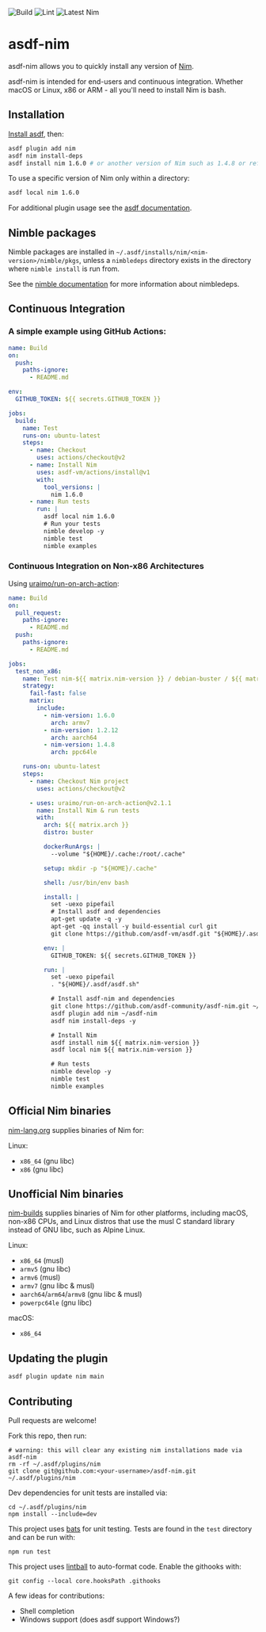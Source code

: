 ![Build](https://github.com/asdf-community/asdf-nim/workflows/Build/badge.svg) ![Lint](https://github.com/asdf-community/asdf-nim/workflows/Lint/badge.svg) ![Latest Nim](https://github.com/asdf-community/asdf-nim/workflows/Latest%20Nim/badge.svg)

# asdf-nim

asdf-nim allows you to quickly install any version of [Nim](https://nim-lang.org).

asdf-nim is intended for end-users and continuous integration. Whether macOS or Linux, x86 or ARM - all you'll need to install Nim is bash.

## Installation

[Install asdf](https://asdf-vm.com/guide/getting-started.html), then:

```sh
asdf plugin add nim
asdf nim install-deps
asdf install nim 1.6.0 # or another version of Nim such as 1.4.8 or ref:HEAD
```

To use a specific version of Nim only within a directory:

```sh
asdf local nim 1.6.0
```

For additional plugin usage see the [asdf documentation](https://asdf-vm.com/#/core-manage-asdf).

## Nimble packages

Nimble packages are installed in `~/.asdf/installs/nim/<nim-version>/nimble/pkgs`, unless a `nimbledeps` directory exists in the directory where `nimble install` is run from.

See the [nimble documentation](https://github.com/nim-lang/nimble#nimbles-folder-structure-and-packages) for more information about nimbledeps.

## Continuous Integration

### A simple example using GitHub Actions:

```yaml
name: Build
on:
  push:
    paths-ignore:
      - README.md

env:
  GITHUB_TOKEN: ${{ secrets.GITHUB_TOKEN }}

jobs:
  build:
    name: Test
    runs-on: ubuntu-latest
    steps:
      - name: Checkout
        uses: actions/checkout@v2
      - name: Install Nim
        uses: asdf-vm/actions/install@v1
        with:
          tool_versions: |
            nim 1.6.0
      - name: Run tests
        run: |
          asdf local nim 1.6.0
          # Run your tests
          nimble develop -y
          nimble test
          nimble examples
```

### Continuous Integration on Non-x86 Architectures

Using [uraimo/run-on-arch-action](https://github.com/uraimo/run-on-arch-action):

```yaml
name: Build
on:
  pull_request:
    paths-ignore:
      - README.md
  push:
    paths-ignore:
      - README.md

jobs:
  test_non_x86:
    name: Test nim-${{ matrix.nim-version }} / debian-buster / ${{ matrix.arch }}
    strategy:
      fail-fast: false
      matrix:
        include:
          - nim-version: 1.6.0
            arch: armv7
          - nim-version: 1.2.12
            arch: aarch64
          - nim-version: 1.4.8
            arch: ppc64le

    runs-on: ubuntu-latest
    steps:
      - name: Checkout Nim project
        uses: actions/checkout@v2

      - uses: uraimo/run-on-arch-action@v2.1.1
        name: Install Nim & run tests
        with:
          arch: ${{ matrix.arch }}
          distro: buster

          dockerRunArgs: |
            --volume "${HOME}/.cache:/root/.cache"

          setup: mkdir -p "${HOME}/.cache"

          shell: /usr/bin/env bash

          install: |
            set -uexo pipefail
            # Install asdf and dependencies
            apt-get update -q -y
            apt-get -qq install -y build-essential curl git
            git clone https://github.com/asdf-vm/asdf.git "${HOME}/.asdf" --branch v0.8.0

          env: |
            GITHUB_TOKEN: ${{ secrets.GITHUB_TOKEN }}

          run: |
            set -uexo pipefail
            . "${HOME}/.asdf/asdf.sh"

            # Install asdf-nim and dependencies
            git clone https://github.com/asdf-community/asdf-nim.git ~/asdf-nim --branch main --depth 1
            asdf plugin add nim ~/asdf-nim
            asdf nim install-deps -y

            # Install Nim
            asdf install nim ${{ matrix.nim-version }}
            asdf local nim ${{ matrix.nim-version }}

            # Run tests
            nimble develop -y
            nimble test
            nimble examples
```

## Official Nim binaries

[nim-lang.org](https://nim-lang.org/install.html) supplies binaries of Nim for:

Linux:

- `x86_64` (gnu libc)
- `x86` (gnu libc)

## Unofficial Nim binaries

[nim-builds](https://github.com/elijahr/nim-builds) supplies binaries of Nim for other platforms, including macOS, non-x86 CPUs, and Linux distros that use the musl C standard library instead of GNU libc, such as Alpine Linux.

Linux:

- `x86_64` (musl)
- `armv5` (gnu libc)
- `armv6` (musl)
- `armv7` (gnu libc & musl)
- `aarch64`/`arm64`/`armv8` (gnu libc & musl)
- `powerpc64le` (gnu libc)

macOS:

- `x86_64`

## Updating the plugin

```sh
asdf plugin update nim main
```

## Contributing

Pull requests are welcome!

Fork this repo, then run:

```
# warning: this will clear any existing nim installations made via asdf-nim
rm -rf ~/.asdf/plugins/nim
git clone git@github.com:<your-username>/asdf-nim.git ~/.asdf/plugins/nim
```

Dev dependencies for unit tests are installed via:

```shell
cd ~/.asdf/plugins/nim
npm install --include=dev
```

This project uses [bats](https://github.com/bats-core/bats-core) for unit testing. Tests are found in the `test` directory and can be run with:

```shell
npm run test
```

This project uses [lintball](https://github.com/elijahr/lintball) to auto-format code. Enable the githooks with:

```
git config --local core.hooksPath .githooks
```

A few ideas for contributions:

- Shell completion
- Windows support (does asdf support Windows?)
